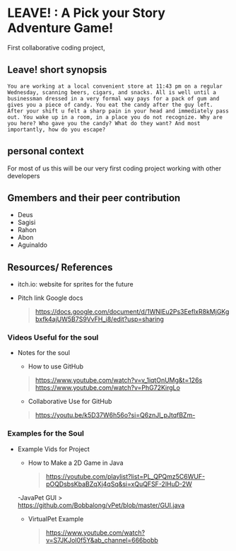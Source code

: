 # LEAVE! : A Pick your Story Adventure Game!
First collaborative coding project,

## Leave! short synopsis
	You are working at a local convenient store at 11:43 pm on a regular Wednesday, scanning beers, cigars, and snacks. All is well until a businessman dressed in a very formal way pays for a pack of gum and gives you a piece of candy. You eat the candy after the guy left. After your shift u felt a sharp pain in your head and immediately pass out. You wake up in a room, in a place you do not recognize. Why are you here? Who gave you the candy? What do they want? And most importantly, how do you escape?
	


## personal context
For most of us this will be our very first coding project working with other developers

## Gmembers and their peer contribution
- Deus
- Sagisi
- Rahon
- Abon
- Aguinaldo

## Resources/ References
- itch.io: website for sprites for the future
  >
  >
  

  
- Pitch link Google docs
  > https://docs.google.com/document/d/1WNIEu2Ps3EeflxR8kMjGKgbxfk4ajUW5B7S9VvFH_i8/edit?usp=sharing

### Videos Useful for the soul
- Notes for the soul
  
    - How to use GitHub
  
   > https://www.youtube.com/watch?v=v_1iqtOnUMg&t=126s
   > https://www.youtube.com/watch?v=PhG72KirgLo
  
    - Collaborative Use for GitHub
   > https://youtu.be/k5D37W6h56o?si=Q6znJl_pJtqfBZm-
   
### Examples for the Soul
- Example Vids for Project
  
    - How to Make a 2D Game in Java
      > https://youtube.com/playlist?list=PL_QPQmz5C6WUF-pOQDsbsKbaBZqXj4qSq&si=xQuQFSF-2lHuD-2W

    -JavaPet GUI
      > https://github.com/Bobbalong/vPet/blob/master/GUI.java

    - VirtualPet Example
      > https://www.youtube.com/watch?v=S7JKJol0f5Y&ab_channel=666bobb
      
